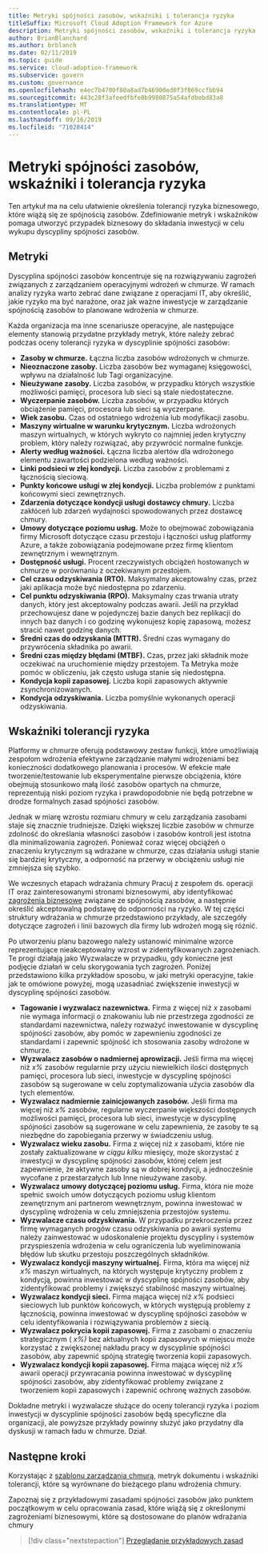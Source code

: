 ```yaml
---
title: Metryki spójności zasobów, wskaźniki i tolerancja ryzyka
titleSuffix: Microsoft Cloud Adoption Framework for Azure
description: Metryki spójności zasobów, wskaźniki i tolerancja ryzyka
author: BrianBlanchard
ms.author: brblanch
ms.date: 02/11/2019
ms.topic: guide
ms.service: cloud-adoption-framework
ms.subservice: govern
ms.custom: governance
ms.openlocfilehash: e4ec7b4700f80a8ad7b46900ed0f3f869ccfbb94
ms.sourcegitcommit: 443c28f3afeedfbfe8b9980875a54afdbebd83a8
ms.translationtype: MT
ms.contentlocale: pl-PL
ms.lasthandoff: 09/16/2019
ms.locfileid: "71028414"
---
```

# <a name="resource-consistency-metrics-indicators-and-risk-tolerance"></a>Metryki spójności zasobów, wskaźniki i tolerancja ryzyka

Ten artykuł ma na celu ułatwienie określenia tolerancji ryzyka biznesowego, które wiążą się ze spójnością zasobów. Zdefiniowanie metryk i wskaźników pomaga utworzyć przypadek biznesowy do składania inwestycji w celu wykupu dyscypliny spójności zasobów.

## <a name="metrics"></a>Metryki

Dyscyplina spójności zasobów koncentruje się na rozwiązywaniu zagrożeń związanych z zarządzaniem operacyjnymi wdrożeń w chmurze. W ramach analizy ryzyka warto zebrać dane związane z operacjami IT, aby określić, jakie ryzyko ma być narażone, oraz jak ważne inwestycje w zarządzanie spójnością zasobów to planowane wdrożenia w chmurze.

Każda organizacja ma inne scenariusze operacyjne, ale następujące elementy stanowią przydatne przykłady metryk, które należy zebrać podczas oceny tolerancji ryzyka w dyscyplinie spójności zasobów:

- **Zasoby w chmurze.** Łączna liczba zasobów wdrożonych w chmurze.
- **Nieoznaczone zasoby.** Liczba zasobów bez wymaganej księgowości, wpływu na działalność lub Tagi organizacyjne.
- **Nieużywane zasoby.** Liczba zasobów, w przypadku których wszystkie możliwości pamięci, procesora lub sieci są stale niedostateczne.
- **Wyczerpanie zasobów.** Liczba zasobów, w przypadku których obciążenie pamięci, procesora lub sieci są wyczerpane.
- **Wiek zasobu.** Czas od ostatniego wdrożenia lub modyfikacji zasobu.
- **Maszyny wirtualne w warunku krytycznym.** Liczba wdrożonych maszyn wirtualnych, w których wykryto co najmniej jeden krytyczny problem, który należy rozwiązać, aby przywrócić normalne funkcje.
- **Alerty według ważności.** Łączna liczba alertów dla wdrożonego elementu zawartości podzielona według ważności.
- **Linki podsieci w złej kondycji.** Liczba zasobów z problemami z łącznością sieciową.
- **Punkty końcowe usługi w złej kondycji.** Liczba problemów z punktami końcowymi sieci zewnętrznych.
- **Zdarzenia dotyczące kondycji usługi dostawcy chmury.** Liczba zakłóceń lub zdarzeń wydajności spowodowanych przez dostawcę chmury.
- **Umowy dotyczące poziomu usług.** Może to obejmować zobowiązania firmy Microsoft dotyczące czasu przestoju i łączności usług platformy Azure, a także zobowiązania podejmowane przez firmę klientom zewnętrznym i wewnętrznym.
- **Dostępność usługi.** Procent rzeczywistych obciążeń hostowanych w chmurze w porównaniu z oczekiwanym przestojem.
- **Cel czasu odzyskiwania (RTO).** Maksymalny akceptowalny czas, przez jaki aplikacja może być niedostępna po zdarzeniu.
- **Cel punktu odzyskiwania (RPO).** Maksymalny czas trwania utraty danych, który jest akceptowalny podczas awarii. Jeśli na przykład przechowujesz dane w pojedynczej bazie danych bez replikacji do innych baz danych i co godzinę wykonujesz kopię zapasową, możesz stracić nawet godzinę danych.
- **Średni czas do odzyskania (MTTR).** Średni czas wymagany do przywrócenia składnika po awarii.
- **Średni czas między błędami (MTBF).** Czas, przez jaki składnik może oczekiwać na uruchomienie między przestojem. Ta Metryka może pomóc w obliczeniu, jak często usługa stanie się niedostępna.
- **Kondycja kopii zapasowej.** Liczba kopii zapasowych aktywnie zsynchronizowanych.
- **Kondycja odzyskiwania.** Liczba pomyślnie wykonanych operacji odzyskiwania.

## <a name="risk-tolerance-indicators"></a>Wskaźniki tolerancji ryzyka

Platformy w chmurze oferują podstawowy zestaw funkcji, które umożliwiają zespołom wdrożenia efektywne zarządzanie małymi wdrożeniami bez konieczności dodatkowego planowania i procesów. W efekcie małe tworzenie/testowanie lub eksperymentalne pierwsze obciążenia, które obejmują stosunkowo małą ilość zasobów opartych na chmurze, reprezentują niski poziom ryzyka i prawdopodobnie nie będą potrzebne w drodze formalnych zasad spójności zasobów.

Jednak w miarę wzrostu rozmiaru chmury w celu zarządzania zasobami staje się znacznie trudniejsze. Dzięki większej liczbie zasobów w chmurze zdolność do określania własności zasobów i zasobów kontroli jest istotna dla minimalizowania zagrożeń. Ponieważ coraz więcej obciążeń o znaczeniu krytycznym są wdrażane w chmurze, czas działania usługi stanie się bardziej krytyczny, a odporność na przerwy w obciążeniu usługi nie zmniejsza się szybko.

We wczesnych etapach wdrażania chmury Pracuj z zespołem ds. operacji IT oraz zainteresowanymi stronami biznesowymi, aby identyfikować [zagrożenia biznesowe](./business-risks.md) związane ze spójnością zasobów, a następnie określić akceptowalną podstawę do odporności na ryzyko. W tej części struktury wdrażania w chmurze przedstawiono przykłady, ale szczegóły dotyczące zagrożeń i linii bazowych dla firmy lub wdrożeń mogą się różnić.

Po utworzeniu planu bazowego należy ustanowić minimalne wzorce reprezentujące nieakceptowalny wzrost w zidentyfikowanych zagrożeniach. Te progi działają jako Wyzwalacze w przypadku, gdy konieczne jest podjęcie działań w celu skorygowania tych zagrożeń. Poniżej przedstawiono kilka przykładów sposobu, w jaki metryki operacyjne, takie jak te omówione powyżej, mogą uzasadniać zwiększenie inwestycji w dyscyplinę spójności zasobów.

- **Tagowanie i wyzwalacz nazewnictwa.** Firma z więcej niż _x_ zasobami nie wymaga informacji o znakowaniu lub nie przestrzega zgodności ze standardami nazewnictwa, należy rozważyć inwestowanie w dyscyplinę spójności zasobów, aby pomóc w zapewnieniu zgodności ze standardami i zapewnić spójność ich stosowania zasoby wdrożone w chmurze.
- **Wyzwalacz zasobów o nadmiernej aprowizacji.** Jeśli firma ma więcej niż _x%_ zasobów regularnie przy użyciu niewielkich ilości dostępnych pamięci, procesora lub sieci, inwestycje w dyscyplinę spójności zasobów są sugerowane w celu zoptymalizowania użycia zasobów dla tych elementów.
- **Wyzwalacz nadmiernie zainicjowanych zasobów.** Jeśli firma ma więcej niż _x%_ zasobów, regularne wyczerpanie większości dostępnych możliwości pamięci, procesora lub sieci, inwestycje w dyscyplinę spójności zasobów są sugerowane w celu zapewnienia, że zasoby te są niezbędne do zapobiegania przerwy w świadczeniu usług.
- **Wyzwalacz wieku zasobu.** Firma z więcej niż _x_ zasobami, które nie zostały zaktualizowane _w ciągu kilku_ miesięcy, może skorzystać z inwestycji w dyscyplinę spójności zasobów, której celem jest zapewnienie, że aktywne zasoby są w dobrej kondycji, a jednocześnie wycofane z przestarzałych lub Inne nieużywane zasoby.
- **Wyzwalacz umowy dotyczącej poziomu usług.** Firma, która nie może spełnić swoich umów dotyczących poziomu usług klientom zewnętrznym ani partnerom wewnętrznym, powinna inwestować w dyscyplinę wdrożenia w celu zmniejszenia przestojów systemu.
- **Wyzwalacze czasu odzyskiwania.** W przypadku przekroczenia przez firmę wymaganych progów czasu odzyskiwania po awarii systemu należy zainwestować w udoskonalenie projektu dyscypliny i systemów przyspieszenia wdrożenia w celu ograniczenia lub wyeliminowania błędów lub skutku przestoju poszczególnych składników.
- **Wyzwalacz kondycji maszyny wirtualnej.** Firma, która ma więcej niż _x%_ maszyn wirtualnych, na których występuje krytyczny problem z kondycją, powinna inwestować w dyscyplinę spójności zasobów, aby zidentyfikować problemy i zwiększyć stabilność maszyny wirtualnej.
- **Wyzwalacz kondycji sieci.** Firma mająca więcej niż _x%_ podsieci sieciowych lub punktów końcowych, w których występują problemy z łącznością, powinna inwestować w dyscyplinę spójności zasobów w celu identyfikowania i rozwiązywania problemów z siecią.
- **Wyzwalacz pokrycia kopii zapasowej.** Firma z zasobami o znaczeniu strategicznym ( _x%)_ bez aktualnych kopii zapasowych w miejscu może korzystać z zwiększonej nakładu pracy w dyscyplinie spójności zasobów, aby zapewnić spójną strategię tworzenia kopii zapasowych.
- **Wyzwalacz kondycji kopii zapasowej.** Firma mająca więcej niż _x%_ awarii operacji przywracania powinna inwestować w dyscyplinę spójności zasobów, aby zidentyfikować problemy związane z tworzeniem kopii zapasowych i zapewnić ochronę ważnych zasobów.

Dokładne metryki i wyzwalacze służące do oceny tolerancji ryzyka i poziom inwestycji w dyscyplinie spójności zasobów będą specyficzne dla organizacji, ale powyższe przykłady powinny służyć jako przydatny dla dyskusji w ramach ładu w chmurze. Dział.

## <a name="next-steps"></a>Następne kroki

Korzystając z [szablonu zarządzania chmurą](./template.md), metryk dokumentu i wskaźniki tolerancji, które są wyrównane do bieżącego planu wdrożenia chmury.

Zapoznaj się z przykładowymi zasadami spójności zasobów jako punktem początkowym w celu opracowania zasad, które wiążą się z określonymi zagrożeniami biznesowymi, które są dostosowane do planów wdrażania chmury

> [!div class="nextstepaction"]
> [Przeglądanie przykładowych zasad](./policy-statements.md)
